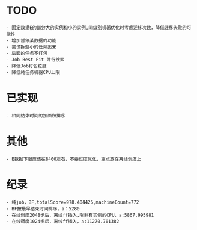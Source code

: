 # TODO
    - 固定数据E的部分大的实例和小的实例,同级别机器优化时考虑迁移次数，降低迁移失败的可能性
    - 增加暂停某数据的功能
    - 尝试拆些小的任务出来
    - 后面的任务不打包
    - Job Best Fit 并行搜索
    - 降低Job打包粒度
    - 降低纯任务机器CPU上限
# 已实现
    - 相同结束时间的按面积排序
# 其他
    - E数据下限应该在8400左右，不要过度优化，重点放在离线调度上
# 纪录
    - 纯job，BF,totalScore=978.404426,machineCount=772
    - BF按最早结束时间排序，a：5280
    - 在线调度2048步后，离线ff插入,限制有实例的CPU，a:5867.995981
    - 在线调度1024步后，离线ff插入，a:11270.701382
    